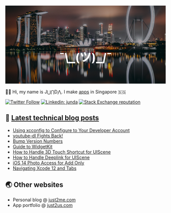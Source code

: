 [![](https://github.com/samwize/samwize/blob/master/singapore.jpg?raw=true)](https://just2me.com/about)

👋🏻 Hi, my name is J⋃⋂D⋀. I make [apps](https://just2us.com/apps) in Singapore 🇸🇬

[![Twitter Follow](https://img.shields.io/twitter/follow/samwize?label=Follow)](https://twitter.com/samwize)
[![Linkedin: junda](https://img.shields.io/badge/-Junda-blue?style=flat-square&logo=Linkedin&logoColor=white&link=https://www.linkedin.com/in/junda/)](https://www.linkedin.com/in/junda/)
[![Stack Exchange reputation](https://img.shields.io/stackexchange/stackoverflow/r/242682)](https://stackoverflow.com/users/242682/samwize)

## 📕 [Latest technical blog posts](https://samwize.com)

<!-- BLOG-POST-LIST:START -->
- [Using xcconfig to Configure to Your Developer Account](https://samwize.com/2020/11/20/using-xcconfig-to-configure-to-your-developer-account/)
- [youtube-dl Fights Back!](https://samwize.com/2020/11/17/youtube-dl-fights-back/)
- [Bump Version Numbers](https://samwize.com/2020/10/26/bump-version-numbers/)
- [Guide to WidgetKit](https://samwize.com/2020/10/12/guide-to-widgetkit/)
- [How to Handle 3D Touch Shortcut for UIScene](https://samwize.com/2020/10/10/how-to-handle-3d-touch-shortcut-for-uiscene/)
- [How to Handle Deeplink for UIScene](https://samwize.com/2020/10/09/how-to-handle-deeplink-for-uiscene/)
- [iOS 14 Photo Access for Add Only](https://samwize.com/2020/08/24/ios-14-photo-access-add-only/)
- [Navigating Xcode 12 and Tabs](https://samwize.com/2020/08/21/navigating-xcode-12-and-tabs/)
<!-- BLOG-POST-LIST:END -->

## 🌏 Other websites

- Personal blog @ [just2me.com](https://just2me.com)
- App portfolio @ [just2us.com](https://just2us.com)
